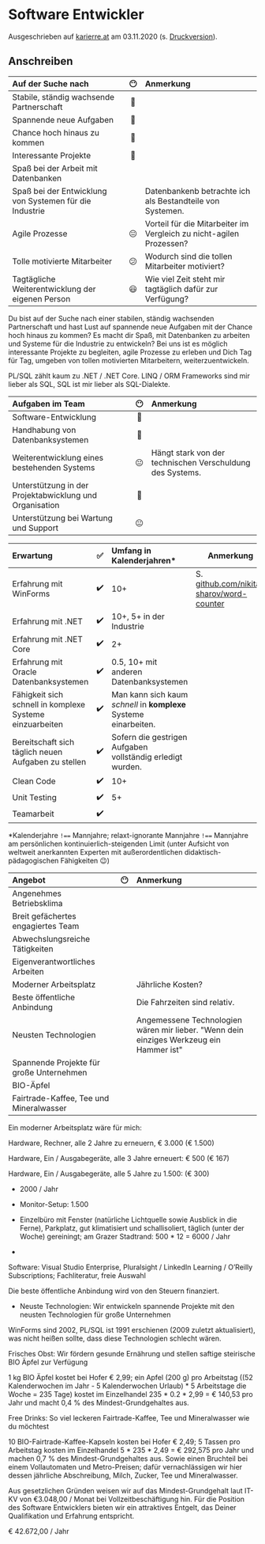 # Software Entwickler

Ausgeschrieben auf [karierre.at](https://www.karriere.at/jobs/5759348) am 03.11.2020 (s. [Druckversion](media/software-entwickler_gamed.pdf)).

## Anschreiben

|Auf der Suche nach|😶|Anmerkung|
|:-|:-:|:-|
|Stabile, ständig wachsende Partnerschaft|🙂||
|Spannende neue Aufgaben|🙂||
|Chance hoch hinaus zu kommen|🙂||
|Interessante Projekte|🙂||
|Spaß bei der Arbeit mit Datenbanken|||
|Spaß bei der Entwicklung von Systemen für die Industrie||Datenbankenb betrachte ich als Bestandteile von Systemen.|
|Agile Prozesse|😐|Vorteil für die Mitarbeiter im Vergleich zu nicht-agilen Prozessen?|
|Tolle motivierte Mitarbeiter|😕|Wodurch sind die tollen Mitarbeiter motiviert?|
|Tagtägliche Weiterentwicklung der eigenen Person|😃|Wie viel Zeit steht mir tagtäglich dafür zur Verfügung?|

Du bist auf der Suche nach einer stabilen, ständig wachsenden Partnerschaft und hast Lust auf spannende neue Aufgaben mit der Chance hoch hinaus zu kommen? Es macht dir Spaß, mit Datenbanken zu arbeiten und Systeme für die Industrie zu entwickeln? Bei uns ist es möglich interessante Projekte zu begleiten, agile Prozesse zu erleben und Dich Tag für Tag, umgeben von tollen motivierten Mitarbeitern, weiterzuentwickeln.

PL/SQL zählt kaum zu .NET / .NET Core. LINQ / ORM Frameworks sind mir lieber als SQL, SQL ist mir lieber als SQL-Dialekte.

|Aufgaben im Team|😶|Anmerkung|
|:--|:-:|:--|
|Software-Entwicklung|🙂||
|Handhabung von Datenbanksystemen|🙂|
|Weiterentwicklung eines bestehenden Systems|😐|Hängt stark von der technischen Verschuldung des Systems. 
|Unterstützung in der Projektabwicklung und Organisation|🙂|
|Unterstützung bei Wartung und Support|😐|

|Erwartung|✅|Umfang in Kalenderjahren*|Anmerkung|
|:---|:--:|:------------------------|---------|
|Erfahrung mit WinForms|✔️|10+|S. [github.com/nikita-sharov/word-counter](https://github.com/nikita-sharov/word-counter)|
|Erfahrung mit .NET|✔️|10+, 5+ in der Industrie||
|Erfahrung mit .NET Core|✔️|2+||
|Erfahrung mit Oracle Datenbanksystemen|✔️|0.5, 10+ mit anderen Datenbanksystemen|
|Fähigkeit sich schnell in komplexe Systeme einzuarbeiten|✔️|Man kann sich kaum *schnell* in **komplexe** Systeme einarbeiten.|
|Bereitschaft sich täglich neuen Aufgaben zu stellen|✔️|Sofern die gestrigen Aufgaben vollständig erledigt wurden.|
|Clean Code|✔️|10+|
|Unit Testing|✔️|5+|
|Teamarbeit|✔️||

*Kalenderjahre `!==` Mannjahre; relaxt-ignorante Mannjahre `!==` Mannjahre am persönlichen kontinuierlich-steigenden Limit (unter Aufsicht von weltweit anerkannten Experten mit außerordentlichen didaktisch-pädagogischen Fähigkeiten 😉)

|Angebot|😶|Anmerkung|
|:--|:-:|:--|
|Angenehmes Betriebsklima|||
|Breit gefächertes engagiertes Team|||
|Abwechslungsreiche Tätigkeiten|||
|Eigenverantwortliches Arbeiten|||
|Moderner Arbeitsplatz||Jährliche Kosten?|
|Beste öffentliche Anbindung||Die Fahrzeiten sind relativ.|
|Neusten Technologien||Angemessene Technologien wären mir lieber. "Wenn dein einziges Werkzeug ein Hammer ist"||
|Spannende Projekte für große Unternehmen|||
|BIO-Äpfel|||
|Fairtrade-Kaffee, Tee und Mineralwasser||||

Ein moderner Arbeitsplatz wäre für mich:

Hardware, Rechner, alle 2 Jahre zu erneuern, € 3.000 (€ 1.500)

Hardware, Ein / Ausgabegeräte, alle 3 Jahre erneuert: € 500 (€ 167)

Hardware, Ein / Ausgabegeräte, alle 5 Jahre zu 1.500: (€ 300)

- 2000 / Jahr

- Monitor-Setup: 1.500
- Einzelbüro mit Fenster (natürliche Lichtquelle sowie Ausblick in die Ferne), Parkplatz, gut klimatisiert und schallisoliert, täglich (unter der Woche) gereiningt; am Grazer Stadtrand: 500 * 12 = 6000 / Jahr
- 

Software: Visual Studio Enterprise, Pluralsight / LinkedIn Learning / O’Reilly Subscriptions; Fachliteratur, freie Auswahl

Die beste öffentliche Anbindung wird von den Steuern finanziert.

- Neuste Technologien: Wir entwickeln spannende Projekte mit den neusten Technologien für große Unternehmen

WinForms sind 2002, PL/SQL ist 1991 erschienen (2009 zuletzt aktualisiert), was nicht heißen sollte, dass diese Technologien schlecht wären.

Frisches Obst: Wir fördern gesunde Ernährung und stellen saftige steirische BIO Äpfel zur Verfügung

1 kg BIO Äpfel kostet bei Hofer € 2,99; ein Apfel (200 g) pro Arbeitstag ((52 Kalenderwochen im Jahr - 5 Kalenderwochen Urlaub) * 5 Arbeitstage die Woche = 235 Tage) kostet im Einzelhandel 235 * 0.2 * 2,99 = € 140,53 pro Jahr und macht 0,4 % des Mindest-Grundgehaltes aus.

Free Drinks: So viel leckeren Fairtrade-Kaffee, Tee und Mineralwasser wie du möchtest 

10 BIO-Fairtrade-Kaffee-Kapseln kosten bei Hofer € 2,49; 5 Tassen pro Arbeitstag kosten im Einzelhandel 5 * 235 * 2,49 = € 292,575 pro Jahr und machen 0,7 % des Mindest-Grundgehaltes aus. Sowie einen Bruchteil bei einem Vollautomaten und Metro-Preisen; dafür vernachlässigen wir hier dessen jährliche Abschreibung, Milch, Zucker, Tee und Mineralwasser.

Aus gesetzlichen Gründen weisen wir auf das Mindest-Grundgehalt laut IT-KV von €3.048,00 / Monat bei Vollzeitbeschäftigung hin. Für die Position des Software Entwicklers bieten wir ein attraktives Entgelt, das Deiner Qualifikation und Erfahrung entspricht.

€ 42.672,00 / Jahr